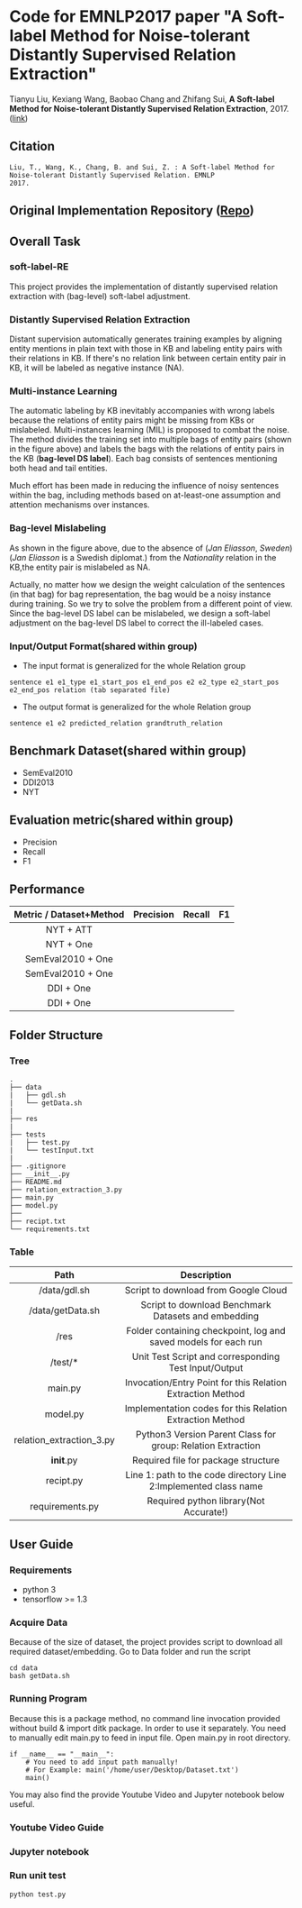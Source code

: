 # Code for EMNLP2017 paper "A Soft-label Method for Noise-tolerant Distantly Supervised Relation Extraction"
Tianyu Liu, Kexiang Wang, Baobao Chang and Zhifang Sui, **A Soft-label Method for Noise-tolerant Distantly Supervised Relation
Extraction**, 2017. ([link](https://aclweb.org/anthology/D17-1189))


## Citation
```
Liu, T., Wang, K., Chang, B. and Sui, Z. : A Soft-label Method for Noise-tolerant Distantly Supervised Relation. EMNLP
2017.
```

## Original Implementation Repository ([Repo](https://github.com/tyliupku/soft-label-RE))


## Overall Task

### soft-label-RE
This project provides the implementation of distantly supervised relation extraction with (bag-level) soft-label adjustment.

### Distantly Supervised Relation Extraction

Distant supervision automatically generates training examples by aligning entity mentions in plain text with those in KB and labeling entity pairs with their relations in KB. If there's no relation link between certain entity pair in KB, it will be labeled as negative instance (NA).

### Multi-instance Learning
The automatic labeling by KB inevitably accompanies with wrong labels because the relations of entity pairs might be missing from KBs or mislabeled.
Multi-instances learning (MIL) is proposed to combat the noise. The method divides the training set into multiple bags of entity pairs (shown in the figure above) and labels the bags with the relations of entity pairs in the KB (**bag-level DS label**).
Each bag consists of sentences mentioning both head and tail entities.

Much effort has been made in reducing the influence of noisy sentences within the bag,
including methods based on at-least-one assumption and attention mechanisms over instances.

###  Bag-level Mislabeling
As shown in the figure above, due to the absence of (*Jan Eliasson*, *Sweden*)(*Jan Eliasson* is a Swedish diplomat.) from the *Nationality* relation in the KB,the entity pair is mislabeled as NA.

Actually, no matter how we design the weight calculation of the sentences (in that bag) for bag representation, the bag would be a noisy instance during training.
So we try to solve the problem from a different point of view. Since the bag-level DS label can be mislabeled, we design a soft-label adjustment on the bag-level DS label to correct the ill-labeled cases.

### Input/Output Format(shared within group)
* The input format is generalized for the whole Relation group
```
sentence e1 e1_type e1_start_pos e1_end_pos e2 e2_type e2_start_pos e2_end_pos relation (tab separated file)
```
* The output format is generalized for the whole Relation group
```
sentence e1 e2 predicted_relation grandtruth_relation
```
## Benchmark Dataset(shared within group)
* SemEval2010
* DDI2013
* NYT

## Evaluation metric(shared within group)
* Precision
* Recall
* F1

## Performance
|     Metric / Dataset+Method          |      Precision      | Recall | F1|
|:--------------------:|:---------------------:|:---------------------:|:---------------------:|
| NYT + ATT       |  | | |
| NYT + One       |  | | |
| SemEval2010 + One       |  | | |
| SemEval2010 + One       |  | | |
| DDI + One       |  | | |
| DDI + One       |  | | |

## Folder Structure
### Tree
```
.
├── data
|   ├── gdl.sh
|   └── getData.sh
|
├── res
|
├── tests
|   ├── test.py
|   └── testInput.txt
|
├── .gitignore
├── __init__.py
├── README.md
├── relation_extraction_3.py
├── main.py
├── model.py
├──
├── recipt.txt
└── requirements.txt
```

### Table
| Path                 | Description           |
|:--------------------:|:---------------------:|
| /data/gdl.sh       | Script to download from Google Cloud      |
| /data/getData.sh       | Script to download Benchmark Datasets and embedding      |
| /res       | Folder containing checkpoint, log and saved models for each run      |
| /test/*      | Unit Test Script and corresponding Test Input/Output      |
| main.py       | Invocation/Entry Point for this Relation Extraction Method   |
| model.py       | Implementation codes for this Relation Extraction Method    |
| relation_extraction_3.py       | Python3 Version Parent Class for group: Relation Extraction      |
| __init__.py      | Required file for package structure      |
| recipt.py       | Line 1: path to the code directory  Line 2:Implemented class name   |
| requirements.py       | Required python library(Not Accurate!)   |

## User Guide
### Requirements
* python 3
* tensorflow >= 1.3

### Acquire Data
Because of the size of dataset, the project provides script to download all required dataset/embedding.
Go to Data folder and run the script
```
cd data
bash getData.sh
```

### Running Program
Because this is a package method, no command line invocation provided without build & import ditk package.
In order to use it separately. You need to manually edit main.py to feed in input file.
Open main.py in root directory.
```
if __name__ == "__main__":
    # You need to add input path manually!
    # For Example: main('/home/user/Desktop/Dataset.txt')
    main()
```
You may also find the provide Youtube Video and Jupyter notebook below useful.

### Youtube Video Guide

### Jupyter notebook

### Run unit test
```
python test.py
```
